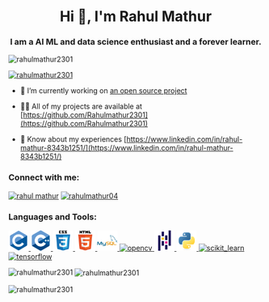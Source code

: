 <h1 align="center">Hi 👋, I'm Rahul Mathur</h1>
<h3 align="center">I am a AI ML and data science enthusiast and a forever learner.</h3>

<p align="left"> <img src="https://komarev.com/ghpvc/?username=rahulmathur2301&label=Profile%20views&color=0e75b6&style=flat" alt="rahulmathur2301" /> </p>

<p align="left"> <a href="https://github.com/ryo-ma/github-profile-trophy"><img src="https://github-profile-trophy.vercel.app/?username=rahulmathur2301" alt="rahulmathur2301" /></a> </p>

- 🔭 I’m currently working on [an open source project](https://github.com/Rahulmathur2301/crosstl)

- 👨‍💻 All of my projects are available at [https://github.com/Rahulmathur2301](https://github.com/Rahulmathur2301)

- 📄 Know about my experiences [https://www.linkedin.com/in/rahul-mathur-8343b1251/](https://www.linkedin.com/in/rahul-mathur-8343b1251/)

<h3 align="left">Connect with me:</h3>
<p align="left">
<a href="https://linkedin.com/in/rahul mathur" target="blank"><img align="center" src="https://raw.githubusercontent.com/rahuldkjain/github-profile-readme-generator/master/src/images/icons/Social/linked-in-alt.svg" alt="rahul mathur" height="30" width="40" /></a>
<a href="https://www.leetcode.com/rahulmathur04" target="blank"><img align="center" src="https://raw.githubusercontent.com/rahuldkjain/github-profile-readme-generator/master/src/images/icons/Social/leet-code.svg" alt="rahulmathur04" height="30" width="40" /></a>
</p>

<h3 align="left">Languages and Tools:</h3>
<p align="left"> <a href="https://www.cprogramming.com/" target="_blank" rel="noreferrer"> <img src="https://raw.githubusercontent.com/devicons/devicon/master/icons/c/c-original.svg" alt="c" width="40" height="40"/> </a> <a href="https://www.w3schools.com/cpp/" target="_blank" rel="noreferrer"> <img src="https://raw.githubusercontent.com/devicons/devicon/master/icons/cplusplus/cplusplus-original.svg" alt="cplusplus" width="40" height="40"/> </a> <a href="https://www.w3schools.com/css/" target="_blank" rel="noreferrer"> <img src="https://raw.githubusercontent.com/devicons/devicon/master/icons/css3/css3-original-wordmark.svg" alt="css3" width="40" height="40"/> </a> <a href="https://www.w3.org/html/" target="_blank" rel="noreferrer"> <img src="https://raw.githubusercontent.com/devicons/devicon/master/icons/html5/html5-original-wordmark.svg" alt="html5" width="40" height="40"/> </a> <a href="https://www.mysql.com/" target="_blank" rel="noreferrer"> <img src="https://raw.githubusercontent.com/devicons/devicon/master/icons/mysql/mysql-original-wordmark.svg" alt="mysql" width="40" height="40"/> </a> <a href="https://opencv.org/" target="_blank" rel="noreferrer"> <img src="https://www.vectorlogo.zone/logos/opencv/opencv-icon.svg" alt="opencv" width="40" height="40"/> </a> <a href="https://pandas.pydata.org/" target="_blank" rel="noreferrer"> <img src="https://raw.githubusercontent.com/devicons/devicon/2ae2a900d2f041da66e950e4d48052658d850630/icons/pandas/pandas-original.svg" alt="pandas" width="40" height="40"/> </a> <a href="https://www.python.org" target="_blank" rel="noreferrer"> <img src="https://raw.githubusercontent.com/devicons/devicon/master/icons/python/python-original.svg" alt="python" width="40" height="40"/> </a> <a href="https://scikit-learn.org/" target="_blank" rel="noreferrer"> <img src="https://upload.wikimedia.org/wikipedia/commons/0/05/Scikit_learn_logo_small.svg" alt="scikit_learn" width="40" height="40"/> </a> <a href="https://www.tensorflow.org" target="_blank" rel="noreferrer"> <img src="https://www.vectorlogo.zone/logos/tensorflow/tensorflow-icon.svg" alt="tensorflow" width="40" height="40"/> </a> </p>

<p><img align="left" src="https://github-readme-stats.vercel.app/api/top-langs?username=rahulmathur2301&show_icons=true&locale=en&layout=compact" alt="rahulmathur2301" /></p>

<p>&nbsp;<img align="center" src="https://github-readme-stats.vercel.app/api?username=rahulmathur2301&show_icons=true&locale=en" alt="rahulmathur2301" /></p>

<p><img align="center" src="https://github-readme-streak-stats.herokuapp.com/?user=rahulmathur2301&" alt="rahulmathur2301" /></p>

